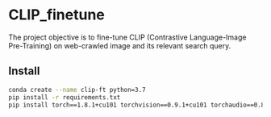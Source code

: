 # CLIP_finetune

The project objective is to fine-tune CLIP (Contrastive Language-Image Pre-Training) on web-crawled image and its relevant search query. 

## Install
```bash
conda create --name clip-ft python=3.7
pip install -r requirements.txt
pip install torch==1.8.1+cu101 torchvision==0.9.1+cu101 torchaudio==0.8.1 -f https://download.pytorch.org/whl/torch_stable.html
```